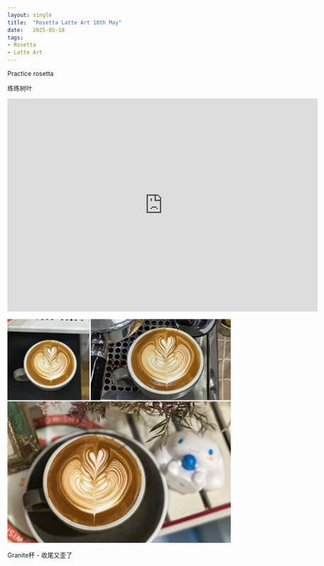 ```yaml
---
layout: single
title:  "Rosetta Latte Art 18th May"
date:   2025-05-18
tags:
- Rosetta
- Latte Art
---
```



Practice rosetta

练练树叶


<div class="embed-container">
  <iframe
      src="https://www.youtube.com/embed/tpPQPVhBojM"
      width="700"
      height="480"
      frameborder="0"
      allowfullscreen="true">
  </iframe>
</div>



![](/assets/img/2025/05/18/33657311-9FFC-4F9E-8EA6-AC7396FD3824.JPG)

Granite杯 - 收尾又歪了

